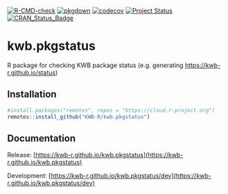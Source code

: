 [![R-CMD-check](https://github.com/KWB-R/kwb.pkgstatus/workflows/R-CMD-check/badge.svg)](https://github.com/KWB-R/kwb.pkgstatus/actions?query=workflow%3AR-CMD-check)
[![pkgdown](https://github.com/KWB-R/kwb.pkgstatus/workflows/pkgdown/badge.svg)](https://github.com/KWB-R/kwb.pkgstatus/actions?query=workflow%3Apkgdown)
[![codecov](https://codecov.io/github/KWB-R/kwb.pkgstatus/branch/master/graphs/badge.svg)](https://codecov.io/github/KWB-R/kwb.pkgstatus)
[![Project Status](https://img.shields.io/badge/lifecycle-experimental-orange.svg)](https://www.tidyverse.org/lifecycle/#experimental)
[![CRAN_Status_Badge](https://www.r-pkg.org/badges/version/kwb.pkgstatus)]()

# kwb.pkgstatus

R package for checking KWB package status (e.g. generating https://kwb-r.github.io/status)

## Installation

```r
#install.packages("remotes", repos = "https://cloud.r-project.org")
remotes::install_github("KWB-R/kwb.pkgstatus")
```

## Documentation

Release: [https://kwb-r.github.io/kwb.pkgstatus](https://kwb-r.github.io/kwb.pkgstatus)

Development: [https://kwb-r.github.io/kwb.pkgstatus/dev](https://kwb-r.github.io/kwb.pkgstatus/dev)
